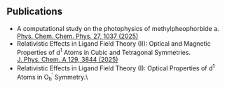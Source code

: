 ## Publications
- A computational study on the photophysics of methylpheophorbide a.\
  [Phys. Chem. Chem. Phys. 27, 1037 (2025)](https://doi.org/10.1039/D4CP04829F)
- Relativistic Effects in Ligand Field Theory (II): Optical and Magnetic Properties of d<sup>1</sup> Atoms in Cubic and Tetragonal Symmetries.\
  [J. Phys. Chem. A 129, 3844 (2025)](https://doi.org/10.1021/acs.jpca.5c01052)
- Relativistic Effects in Ligand Field Theory (I): Optical Properties of d<sup>1</sup> Atoms in O<sub>h</sub><sup>′</sup> Symmetry.\
